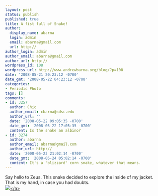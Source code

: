 ```yaml
---
layout: post
status: publish
published: true
title: A fist full of Snake!
author:
  display_name: abarna
  login: admin
  email: abarna@gmail.com
  url: http://
author_login: admin
author_email: abarna@gmail.com
author_url: http://
wordpress_id: 108
wordpress_url: http://www.andrewbarna.org/blog/?p=108
date: '2008-05-21 20:23:12 -0700'
date_gmt: '2008-05-22 04:23:12 -0700'
categories:
- Periodic Photo
tags: []
comments:
- id: 3257
  author: Chic
  author_email: cbarna@sdsc.edu
  author_url: ''
  date: '2008-05-22 09:05:35 -0700'
  date_gmt: '2008-05-22 17:05:35 -0700'
  content: Is the snake an albino?
- id: 3274
  author: abarna
  author_email: abarna@gmail.com
  author_url: http://
  date: '2008-05-23 21:02:14 -0700'
  date_gmt: '2008-05-24 05:02:14 -0700'
  content: It's a "blizzard" corn snake, whatever that means.
---
```

<p>Say hello to Zeus. This snake decided to explore the inside of my jacket. That is my hand, in case you had doubts.<br &#47;><a href="http:&#47;&#47;andrewbarna.org&#47;photos&#47;gallery&#47;main.php?g2_view=core.DownloadItem&g2_itemId=16270"><img src="http:&#47;&#47;andrewbarna.org&#47;photos&#47;gallery&#47;main.php?g2_view=core.DownloadItem&g2_itemId=16271&g2_serialNumber=2"><&#47;a></p>
